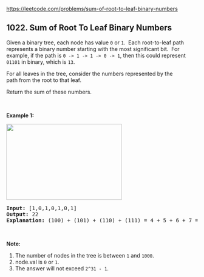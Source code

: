https://leetcode.com/problems/sum-of-root-to-leaf-binary-numbers

## 1022. Sum of Root To Leaf Binary Numbers

<div><p>Given a binary tree, each node has value <code>0</code> or <code>1</code>.  Each root-to-leaf path represents a binary number starting with the most significant bit.  For example, if the path is <code>0 -&gt; 1 -&gt; 1 -&gt; 0 -&gt; 1</code>, then this could represent <code>01101</code> in binary, which is <code>13</code>.</p>
<p>For all leaves in the tree, consider the numbers represented by the path from the root to that leaf.</p>
<p>Return the sum of these numbers.</p>
<p> </p>
<p><strong>Example 1:</strong></p>
<p><span id="example-output-1"><img alt="" src="https://assets.leetcode.com/uploads/2019/04/04/sum-of-root-to-leaf-binary-numbers.png" style="width: 304px; height: 200px;"/></span></p>
<pre><strong>Input: </strong><span id="example-input-1-1">[1,0,1,0,1,0,1]</span>
<strong>Output: </strong><span id="example-output-1">22</span>
<strong>Explanation: </strong>(100) + (101) + (110) + (111) = 4 + 5 + 6 + 7 = 22
</pre>
<p> </p>
<p><strong>Note:</strong></p>
<ol>
<li>The number of nodes in the tree is between <code>1</code> and <code>1000</code>.</li>
<li>node.val is <code>0</code> or <code>1</code>.</li>
<li>The answer will not exceed <code>2^31 - 1</code>.</li>
</ol>
</div>

